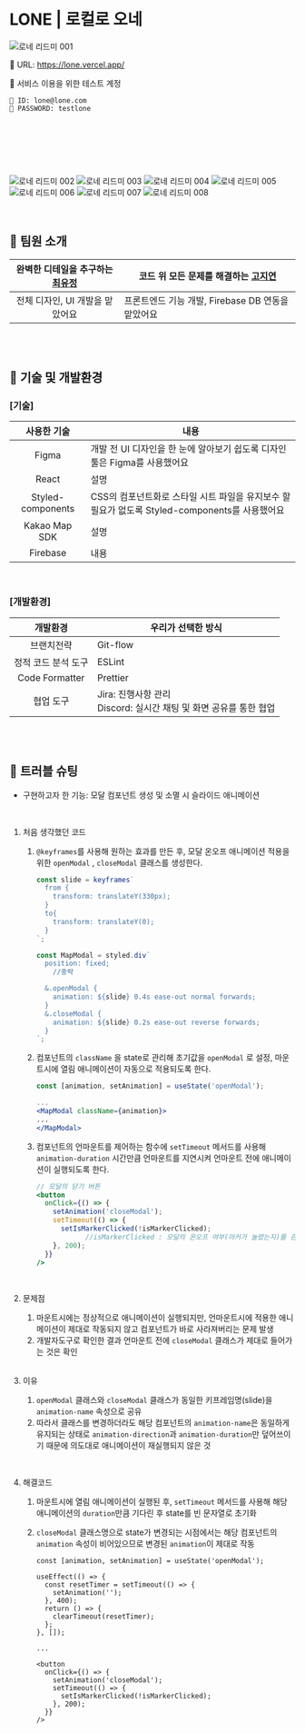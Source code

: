 # LONE | 로컬로 오네

![‎로네 리드미 ‎001](https://github.com/MUHABSA/LONE/assets/102042383/6fb1b521-7e50-40f8-9c28-43483c1297ca)

📄 URL: https://lone.vercel.app/

📄 서비스 이용을 위한 테스트 계정

```
💌 ID: lone@lone.com
🔐 PASSWORD: testlone
```
<br>


<br><br><br>

![‎로네 리드미 ‎002](https://github.com/MUHABSA/LONE/assets/102042383/ea3b4fa3-5ca4-4d81-9525-dcc39db29f65)
![‎로네 리드미 ‎003](https://github.com/MUHABSA/LONE/assets/102042383/d41d25e6-8b66-4dce-b017-d1cfe83888a3)
![‎로네 리드미 ‎004](https://github.com/MUHABSA/LONE/assets/102042383/bc61e356-fa0a-4888-9f80-16a70d4bdcb1)
![‎로네 리드미 ‎005](https://github.com/MUHABSA/LONE/assets/102042383/72c2d8c8-d43b-48db-a635-ffc1c652b787)
![‎로네 리드미 ‎006](https://github.com/MUHABSA/LONE/assets/102042383/2fbde44a-77a8-4481-ad86-e2bebc19f65e)
![‎로네 리드미 ‎007](https://github.com/MUHABSA/LONE/assets/102042383/00849c6f-ef7a-49a2-84ee-a786b79b0989)
![‎로네 리드미 ‎008](https://github.com/MUHABSA/LONE/assets/102042383/59060080-b141-46e4-9bba-99a63f9ee094)

<br>

## 🥂 팀원 소개
|완벽한 디테일을 추구하는 [최유정](https://github.com/yuzomi)|코드 위 모든 문제를 해결하는 [고지연](https://github.com/yeon1615)|
|:---:|---|
|전체 디자인, UI 개발을 맡았어요|프론트엔드 기능 개발, Firebase DB 연동을 맡았어요|

<br> <br>

## 🥂 기술 및 개발환경

### [기술]
|사용한 기술|내용|
|:---:|---|
|Figma|개발 전 UI 디자인을 한 눈에 알아보기 쉽도록 디자인 툴은 Figma를 사용했어요|
|React|설명|
|Styled-components|CSS의 컴포넌트화로 스타일 시트 파일을 유지보수 할 필요가 없도록 Styled-components를 사용했어요|
|Kakao Map SDK|설명|
|Firebase|내용|

<br>

### [개발환경]
|개발환경|우리가 선택한 방식|
|:---:|---|
|브랜치전략|Git-flow|
|정적 코드 분석 도구|ESLint|
|Code Formatter|Prettier|
|협업 도구|Jira: 진행사항 관리 <br> Discord: 실시간 채팅 및 화면 공유를 통한 협업|

<br> <br>

## 🥂 트러블 슈팅

- 구현하고자 한 기능: 모달 컴포넌트 생성 및 소멸 시 슬라이드 애니메이션

  <br>

1. 처음 생각했던 코드
    1. `@keyframes`를 사용해 원하는 효과를 만든 후, 모달 온오프 애니메이션 적용을 위한 `openModal` , `closeModal` 클래스를 생성한다.
        
        ```jsx
        const slide = keyframes`
          from {
            transform: translateY(330px);
          } 
          to{
            transform: translateY(0);
          }
        `;
        
        const MapModal = styled.div`
          position: fixed;
        	//중략
        
          &.openModal {
            animation: ${slide} 0.4s ease-out normal forwards;
          }
          &.closeModal {
            animation: ${slide} 0.2s ease-out reverse forwards;
          }
        `;
        ```
        
    2. 컴포넌트의 `className` 을 state로 관리해 초기값을 `openModal` 로 설정, 마운트시에 열림 애니메이션이 자동으로 적용되도록 한다.
        
        ```jsx
        const [animation, setAnimation] = useState('openModal');
        
        ...
        <MapModal className={animation}>
        ...
        </MapModal>
        ```
        
    3. 컴포넌트의 언마운트를 제어하는 함수에 `setTimeout` 메서드를 사용해 `animation-duration` 시간만큼 언마운트를 지연시켜 언마운트 전에 애니메이션이 실행되도록 한다.
        
        ```jsx
        // 모달의 닫기 버튼
        <button
          onClick={() => {
            setAnimation('closeModal');
            setTimeout(() => {
              setIsMarkerClicked(!isMarkerClicked); 
        			//isMarkerClicked : 모달의 온오프 여부(마커가 눌렸는지)를 관리하는 상태값
            }, 200);
          }}
        />
        ```

        <br>
        
2. 문제점
    1. 마운트시에는 정상적으로 애니메이션이 실행되지만, 언마운트시에 적용한 애니메이션이 제대로 작동되지 않고 컴포넌트가 바로 사라져버리는 문제 발생
    2. 개발자도구로 확인한 결과 언마운트 전에 `closeModal` 클래스가 제대로 들어가는 것은 확인

    <br>
    
3. 이유
    1. `openModal` 클래스와 `closeModal` 클래스가 동일한 키프레임명(slide)을 `animation-name` 속성으로 공유
    2. 따라서 클래스를 변경하더라도 해당 컴포넌트의 `animation-name`은 동일하게 유지되는 상태로 `animation-direction`과 `animation-duration`만 덮어쓰이기 때문에 의도대로 애니메이션이 재실행되지 않은 것

  <br>
    
4. 해결코드
    1. 마운트시에 열림 애니메이션이 실행된 후, `setTimeout` 메서드를 사용해 해당 애니메이션의 `duration`만큼 기다린 후 state를 빈 문자열로 초기화
    2. `closeModal` 클래스명으로 state가 변경되는 시점에서는 해당 컴포넌트의 `animation` 속성이 비어있으므로 변경된 `animation`이 제대로 작동
        
        ```tsx
        const [animation, setAnimation] = useState('openModal');
        
        useEffect(() => {
          const resetTimer = setTimeout(() => {
            setAnimation('');
          }, 400);
          return () => {
            clearTimeout(resetTimer);
          };
        }, []);
        
        ...
        
        <button
          onClick={() => {
            setAnimation('closeModal');
            setTimeout(() => {
              setIsMarkerClicked(!isMarkerClicked);
            }, 200);
          }}
        />
        ```
